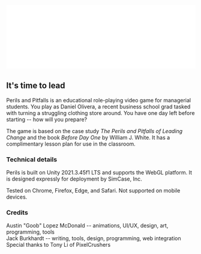 <p align="center">
  <img width="600" height="170" src="https://raw.githubusercontent.com/jackburkhardt/KeyWave/refs/heads/main/Assets/Project/Runtime/Assets/Sprites/PERILS_AND_PITFALLS_LOGO.png">
</p>

## It's time to lead

Perils and Pitfalls is an educational role-playing video game for managerial students. You play as Daniel Olivera, a recent business school grad tasked with turning a struggling clothing store around. You have one day left before starting -- how will you prepare?

The game is based on the case study *The Perils and Pitfalls of Leading Change* and the book *Before Day One* by William J. White. It has a complimentary lesson plan for use in the classroom.

### Technical details

Perils is built on Unity 2021.3.45f1 LTS and supports the WebGL platform. It is designed expressly for deployment by SimCase, Inc.

Tested on Chrome, Firefox, Edge, and Safari. Not supported on mobile devices.

### Credits

Austin "Goob" Lopez McDonald -- animations, UI/UX, design, art, programming, tools \
Jack Burkhardt -- writing, tools, design, programming, web integration \
Special thanks to Tony Li of PixelCrushers

